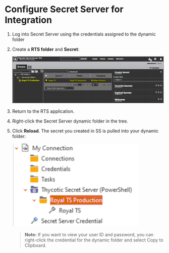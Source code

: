 [title]: # (Configure Secret Server for Integration)
[tags]: # (integration)
[priority]: # (103)
# Configure Secret Server for Integration

1. Log into Secret Server using the credentials assigned to the dynamic folder
1. Create a __RTS folder__ and __Secret__:

   ![1564754995678](images/19.png)
1. Return to the RTS application.
1. Right-click the Secret Server dynamic folder in the tree.
1. Click **Reload**. The secret you created in SS is pulled into your dynamic folder:

   ![1564756386857](images/20.png)
   > **Note:** If you want to view your user ID and password, you can right-click the credential for the dynamic folder and select Copy to Clipboard.